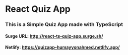 # React Quiz App
### This is a Simple Quiz App made with TypeScript
#### Surge URL: http://react-ts-quiz-app.surge.sh/
#### Netlify: https://quizapp-humayyonahmed.netlify.app/

